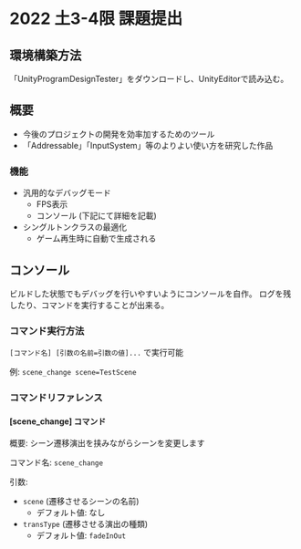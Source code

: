 # 2022 土3-4限 課題提出

## 環境構築方法
「UnityProgramDesignTester」をダウンロードし、UnityEditorで読み込む。

## 概要
- 今後のプロジェクトの開発を効率加するためのツール
- 「Addressable」「InputSystem」等のよりよい使い方を研究した作品

### 機能
- 汎用的なデバッグモード
    - FPS表示
    - コンソール (下記にて詳細を記載)
- シングルトンクラスの最適化
    - ゲーム再生時に自動で生成される

## コンソール
ビルドした状態でもデバッグを行いやすいようにコンソールを自作。
ログを残したり、コマンドを実行することが出来る。

### コマンド実行方法

`[コマンド名] [引数の名前=引数の値]...` で実行可能

例: `scene_change scene=TestScene`

### コマンドリファレンス

#### [scene_change] コマンド

概要: シーン遷移演出を挟みながらシーンを変更します

コマンド名: `scene_change` 

引数:
- `scene` (遷移させるシーンの名前)
    - デフォルト値: なし
- `transType` (遷移させる演出の種類)
    - デフォルト値: `fadeInOut`
